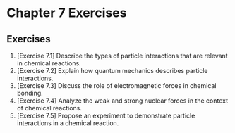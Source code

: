 # Chapter 7 Exercises

## Exercises

1.  [Exercise 7.1] Describe the types of particle interactions that are relevant in chemical reactions.
2.  [Exercise 7.2] Explain how quantum mechanics describes particle interactions.
3.  [Exercise 7.3] Discuss the role of electromagnetic forces in chemical bonding.
4.  [Exercise 7.4] Analyze the weak and strong nuclear forces in the context of chemical reactions.
5.  [Exercise 7.5] Propose an experiment to demonstrate particle interactions in a chemical reaction.
